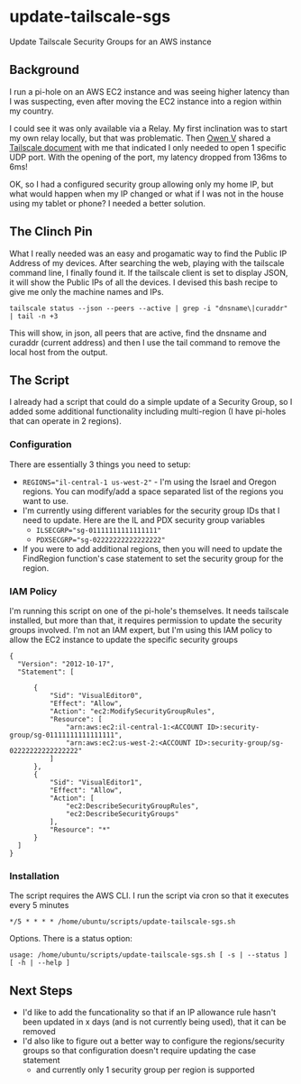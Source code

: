 # update-tailscale-sgs
Update Tailscale Security Groups for an AWS instance

## Background
I run a pi-hole on an AWS EC2 instance and was seeing higher latency than I was suspecting, even after moving the EC2 instance into a region within my country.

I could see it was only available via a Relay. My first inclination was to start my own relay locally, but that was problematic.
Then [Owen V](https://www.linkedin.com/in/owenvalentine) shared a [Tailscale document](https://tailscale.com/kb/1082/firewall-ports/) with  me that indicated I only needed to open 1 specific UDP port. With the opening of the port, my latency dropped from 136ms to 6ms!

OK, so I had a configured security group allowing only my home IP, but what would happen when my IP changed or what if I was not in the house using my tablet or phone? I needed a better solution.

## The Clinch Pin
What I really needed was an easy and progamatic way to find the Public IP Address of my devices. After searching the web, playing with the tailscale command line, I finally found it. If the tailscale client is set to display JSON, it will show the Public IPs of all the devices. I devised this bash recipe to give me only the machine names and IPs.

    tailscale status --json --peers --active | grep -i "dnsname\|curaddr" | tail -n +3

This will show, in json, all peers that are active, find the dnsname and curaddr (current address) and then I use the tail command to remove the local host from the output.

## The Script
I already had a script that could do a simple update of a Security Group, so I added some additional functionality including multi-region (I have pi-holes that can operate in 2 regions).

### Configuration
There are essentially 3 things you need to setup:
- `REGIONS="il-central-1 us-west-2"` - I'm using the Israel and Oregon regions. You can modify/add a space separated list of the regions you want to use.
- I'm currently using different variables for the security group IDs that I need to update. Here are the IL and PDX security group variables
  - `ILSECGRP="sg-01111111111111111"`
  - `PDXSECGRP="sg-02222222222222222"`
- If you were to add additional regions, then you will need to update the FindRegion function's case statement to set the security group for the region.

### IAM Policy
I'm running this script on one of the pi-hole's themselves. It needs tailscale installed, but more than that, it requires permission to update the security groups involved.
I'm not an IAM expert, but I'm using this IAM policy to allow the EC2 instance to update the specific security groups

    {
      "Version": "2012-10-17",
      "Statement": [
      
          {
              "Sid": "VisualEditor0",
              "Effect": "Allow",
              "Action": "ec2:ModifySecurityGroupRules",
              "Resource": [
                  "arn:aws:ec2:il-central-1:<ACCOUNT ID>:security-group/sg-01111111111111111",
                  "arn:aws:ec2:us-west-2:<ACCOUNT ID>:security-group/sg-02222222222222222"
              ]
          },
          {
              "Sid": "VisualEditor1",
              "Effect": "Allow",
              "Action": [
                  "ec2:DescribeSecurityGroupRules",
                  "ec2:DescribeSecurityGroups"
              ],
              "Resource": "*"
          }
      ]
    }

### Installation
The script requires the AWS CLI.
I run the script via cron so that it executes every 5 minutes

    */5 * * * * /home/ubuntu/scripts/update-tailscale-sgs.sh
    
Options. There is a status option:

    usage: /home/ubuntu/scripts/update-tailscale-sgs.sh [ -s | --status ] [ -h | --help ]
            
## Next Steps
- I'd like to add the funcationality so that if an IP allowance rule hasn't been updated in x days (and is not currently being used), that it can be removed
- I'd also like to figure out a better way to configure the regions/security groups so that configuration doesn't require updating the case statement
    - and currently only 1 security group per region is supported
